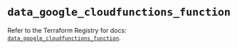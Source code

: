 # `data_google_cloudfunctions_function`

Refer to the Terraform Registry for docs: [`data_google_cloudfunctions_function`](https://registry.terraform.io/providers/hashicorp/google-beta/5.14.0/docs/data-sources/google_cloudfunctions_function).
